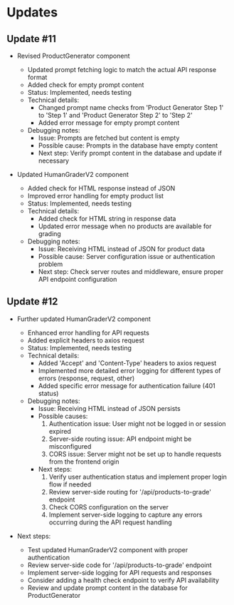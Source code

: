 # Updates

## Update #11
- Revised ProductGenerator component
  - Updated prompt fetching logic to match the actual API response format
  - Added check for empty prompt content
  - Status: Implemented, needs testing
  - Technical details:
    - Changed prompt name checks from 'Product Generator Step 1' to 'Step 1' and 'Product Generator Step 2' to 'Step 2'
    - Added error message for empty prompt content
  - Debugging notes:
    - Issue: Prompts are fetched but content is empty
    - Possible cause: Prompts in the database have empty content
    - Next step: Verify prompt content in the database and update if necessary

- Updated HumanGraderV2 component
  - Added check for HTML response instead of JSON
  - Improved error handling for empty product list
  - Status: Implemented, needs testing
  - Technical details:
    - Added check for HTML string in response data
    - Updated error message when no products are available for grading
  - Debugging notes:
    - Issue: Receiving HTML instead of JSON for product data
    - Possible cause: Server configuration issue or authentication problem
    - Next step: Check server routes and middleware, ensure proper API endpoint configuration

## Update #12
- Further updated HumanGraderV2 component
  - Enhanced error handling for API requests
  - Added explicit headers to axios request
  - Status: Implemented, needs testing
  - Technical details:
    - Added 'Accept' and 'Content-Type' headers to axios request
    - Implemented more detailed error logging for different types of errors (response, request, other)
    - Added specific error message for authentication failure (401 status)
  - Debugging notes:
    - Issue: Receiving HTML instead of JSON persists
    - Possible causes:
      1. Authentication issue: User might not be logged in or session expired
      2. Server-side routing issue: API endpoint might be misconfigured
      3. CORS issue: Server might not be set up to handle requests from the frontend origin
    - Next steps:
      1. Verify user authentication status and implement proper login flow if needed
      2. Review server-side routing for '/api/products-to-grade' endpoint
      3. Check CORS configuration on the server
      4. Implement server-side logging to capture any errors occurring during the API request handling

- Next steps:
  - Test updated HumanGraderV2 component with proper authentication
  - Review server-side code for '/api/products-to-grade' endpoint
  - Implement server-side logging for API requests and responses
  - Consider adding a health check endpoint to verify API availability
  - Review and update prompt content in the database for ProductGenerator